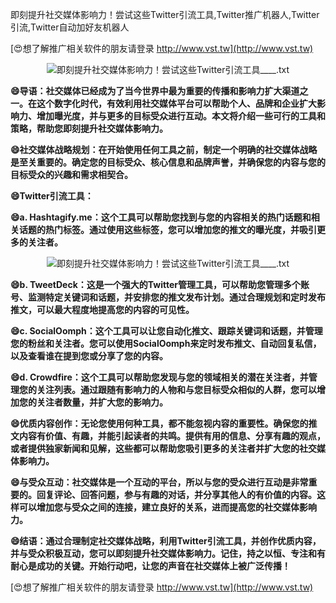 即刻提升社交媒体影响力！尝试这些Twitter引流工具,Twitter推广机器人,Twitter引流,Twitter自动加好友机器人

[😍想了解推广相关软件的朋友请登录 http://www.vst.tw](http://www.vst.tw)

 <center><img src="https://vst.tw/MP4/tuiguang/png/7.png" alt="即刻提升社交媒体影响力！尝试这些Twitter引流工具____.txt"></center>

**😄导语：社交媒体已经成为了当今世界中最为重要的传播和影响力扩大渠道之一。在这个数字化时代，有效利用社交媒体平台可以帮助个人、品牌和企业扩大影响力、增加曝光度，并与更多的目标受众进行互动。本文将介绍一些可行的工具和策略，帮助您即刻提升社交媒体影响力。**

**😄社交媒体战略规划：在开始使用任何工具之前，制定一个明确的社交媒体战略是至关重要的。确定您的目标受众、核心信息和品牌声誉，并确保您的内容与您的目标受众的兴趣和需求相契合。**

**😄Twitter引流工具：**

**😄a. Hashtagify.me：这个工具可以帮助您找到与您的内容相关的热门话题和相关话题的热门标签。通过使用这些标签，您可以增加您的推文的曝光度，并吸引更多的关注者。**

 <center><img src="https://vst.tw/MP4/tuiguang/png/8.png" alt="即刻提升社交媒体影响力！尝试这些Twitter引流工具____.txt"></center>

**😄b. TweetDeck：这是一个强大的Twitter管理工具，可以帮助您管理多个账号、监测特定关键词和话题，并安排您的推文发布计划。通过合理规划和定时发布推文，可以最大程度地提高您的内容的可见性。**

**😄c. SocialOomph：这个工具可以让您自动化推文、跟踪关键词和话题，并管理您的粉丝和关注者。您可以使用SocialOomph来定时发布推文、自动回复私信，以及查看谁在提到您或分享了您的内容。**

**😄d. Crowdfire：这个工具可以帮助您发现与您的领域相关的潜在关注者，并管理您的关注列表。通过跟随有影响力的人物和与您目标受众相似的人群，您可以增加您的关注者数量，并扩大您的影响力。**

**😄优质内容创作：无论您使用何种工具，都不能忽视内容的重要性。确保您的推文内容有价值、有趣，并能引起读者的共鸣。提供有用的信息、分享有趣的观点，或者提供独家新闻和见解，这些都可以帮助您吸引更多的关注者并扩大您的社交媒体影响力。**

**😄与受众互动：社交媒体是一个互动的平台，所以与您的受众进行互动是非常重要的。回复评论、回答问题，参与有趣的对话，并分享其他人的有价值的内容。这样可以增加您与受众之间的连接，建立良好的关系，进而提高您的社交媒体影响力。**

**😄结语：通过合理制定社交媒体战略，利用Twitter引流工具，并创作优质内容，并与受众积极互动，您可以即刻提升社交媒体影响力。记住，持之以恒、专注和有耐心是成功的关键。开始行动吧，让您的声音在社交媒体上被广泛传播！**

[😍想了解推广相关软件的朋友请登录 http://www.vst.tw](http://www.vst.tw)



